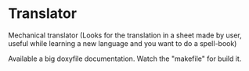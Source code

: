 # Translator
Mechanical translator (Looks for the translation in a sheet made by user, 
useful while learning a new language and you want to do a spell-book)

Available a big doxyfile documentation. Watch the "makefile" for build it.
